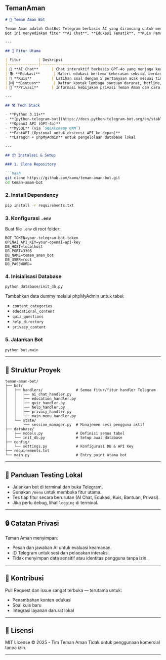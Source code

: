 TemanAman
---

````markdown
# 🤖 Teman Aman Bot

Teman Aman adalah ChatBot Telegram berbasis AI yang dirancang untuk membantu anak muda memahami isu kekerasan seksual secara aman, edukatif, dan interaktif.  
Bot ini menyediakan fitur **AI Chat**, **Edukasi Tematik**, **Kuis Pemahaman**, dan informasi **Bantuan Darurat** & **Privasi Pengguna**.

---

## 🚀 Fitur Utama

| Fitur        | Deskripsi                                                                 |
|--------------|---------------------------------------------------------------------------|
| 💬 **AI Chat**      | Chat interaktif berbasis GPT-4o yang menjaga keamanan & konteks user.   |
| 📚 **Edukasi**      | Materi edukasi bertema kekerasan seksual berdasarkan kategori.         |
| 📝 **Kuis**         | Latihan soal dengan 5 pertanyaan acak sesuai tingkat kesulitan.        |
| 🆘 **Bantuan**      | Daftar kontak lembaga bantuan darurat, hotline, dan website resmi.     |
| 🔐 **Privasi**      | Informasi kebijakan privasi Teman Aman dan cara perlindungan data.     |

---

## 🛠️ Tech Stack

- **Python 3.11+**
- **[python-telegram-bot](https://docs.python-telegram-bot.org/en/stable/)** `v20.7`
- **OpenAI API (GPT-4o)**
- **MySQL** (via `SQLAlchemy ORM`)
- **FastAPI (Opsional untuk ekstensi API ke depan)**
- **Laragon + phpMyAdmin** untuk pengelolaan database lokal

---

## 📦 Instalasi & Setup

### 1. Clone Repository

```bash
git clone https://github.com/kamu/teman-aman-bot.git
cd teman-aman-bot
````

### 2. Install Dependency

```bash
pip install -r requirements.txt
```

### 3. Konfigurasi `.env`

Buat file `.env` di root folder:

```
BOT_TOKEN=your-telegram-bot-token
OPENAI_API_KEY=your-openai-api-key
DB_HOST=localhost
DB_PORT=3306
DB_NAME=teman_aman_bot
DB_USER=root
DB_PASSWORD=
```

### 4. Inisialisasi Database

```bash
python database/init_db.py
```

Tambahkan data dummy melalui phpMyAdmin untuk tabel:

* `content_categories`
* `educational_content`
* `quiz_questions`
* `help_directory`
* `privacy_content`

### 5. Jalankan Bot

```bash
python bot.main
```

---

## 🧠 Struktur Proyek

```
teman-aman-bot/
├── bot/
│   ├── handlers/               # Semua fitur/fitur handler Telegram
│   │   ├── ai_chat_handler.py
│   │   ├── education_handler.py
│   │   ├── quiz_handler.py
│   │   ├── help_handler.py
│   │   ├── privacy_handler.py
│   │   └── main_menu_handler.py
│   └── state/
│       └── session_manager.py  # Manajemen sesi pengguna aktif
├── database/
│   ├── models.py               # Definisi semua tabel
│   └── init_db.py              # Setup awal database
├── config/
│   └── settings.py             # Konfigurasi DB & API Key
├── requirements.txt
└── main.py                     # Entry point utama bot
```

---

## 🧪 Panduan Testing Lokal

* Jalankan bot di terminal dan buka Telegram.
* Gunakan `/menu` untuk membuka fitur utama.
* Tes tiap fitur secara berurutan (AI Chat, Edukasi, Kuis, Bantuan, Privasi).
* Jika perlu debug, lihat `logging` di terminal.

---

## 🔒 Catatan Privasi

Teman Aman menyimpan:

* Pesan dan jawaban AI untuk evaluasi keamanan.
* ID Telegram untuk sesi dan pelacakan interaksi.
* Tidak menyimpan data sensitif atau identitas pengguna tanpa izin.

---

## 👥 Kontribusi

Pull Request dan issue sangat terbuka — terutama untuk:

* Penambahan konten edukasi
* Soal kuis baru
* Integrasi layanan darurat lokal

---

## 🧾 Lisensi

MIT License © 2025 - Tim Teman Aman
Tidak untuk penggunaan komersial tanpa izin.

---
